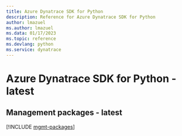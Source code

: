 ```yaml
---
title: Azure Dynatrace SDK for Python
description: Reference for Azure Dynatrace SDK for Python
author: lmazuel
ms.author: lmazuel
ms.data: 01/17/2023
ms.topic: reference
ms.devlang: python
ms.service: dynatrace
---
```

# Azure Dynatrace SDK for Python - latest

## Management packages - latest
[!INCLUDE [mgmt-packages](dynatrace-mgmt-index.md)]